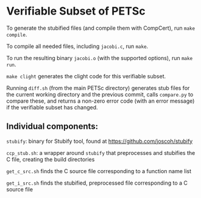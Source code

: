 # Verifiable Subset of PETSc

To generate the stubified files (and compile them with CompCert), run `make compile`.

To compile all needed files, including `jacobi.c`, run `make`.

To run the resulting binary `jacobi.o` (with the supported options), run `make run`.

`make clight` generates the clight code for this verifiable subset.

Running `diff.sh` (from the main PETSc directory) generates stub files for the current working directory and the previous commit, calls `compare.py` to compare these, and returns a non-zero error code (with an error message) if the verifiable subset has changed.


## Individual components:

`stubify`: binary for Stubify tool, found at https://github.com/joscoh/stubify

`ccp_stub.sh`: a wrapper around `stubify` that preprocesses and stubifies the C file, creating the build directories

`get_c_src.sh` finds the C source file corresponding to a function name list

`get_i_src.sh` finds the stubified, preprocessed file corresponding to a C source file
